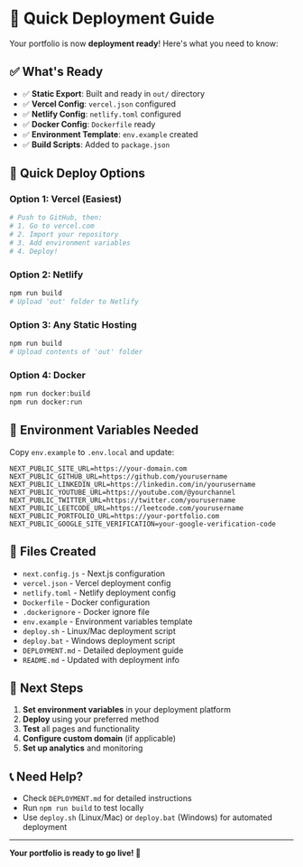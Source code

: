 # 🚀 Quick Deployment Guide

Your portfolio is now **deployment ready**! Here's what you need to know:

## ✅ What's Ready

- ✅ **Static Export**: Built and ready in `out/` directory
- ✅ **Vercel Config**: `vercel.json` configured
- ✅ **Netlify Config**: `netlify.toml` configured  
- ✅ **Docker Config**: `Dockerfile` ready
- ✅ **Environment Template**: `env.example` created
- ✅ **Build Scripts**: Added to `package.json`

## 🚀 Quick Deploy Options

### Option 1: Vercel (Easiest)
```bash
# Push to GitHub, then:
# 1. Go to vercel.com
# 2. Import your repository
# 3. Add environment variables
# 4. Deploy!
```

### Option 2: Netlify
```bash
npm run build
# Upload 'out' folder to Netlify
```

### Option 3: Any Static Hosting
```bash
npm run build
# Upload contents of 'out' folder
```

### Option 4: Docker
```bash
npm run docker:build
npm run docker:run
```

## 🔧 Environment Variables Needed

Copy `env.example` to `.env.local` and update:

```env
NEXT_PUBLIC_SITE_URL=https://your-domain.com
NEXT_PUBLIC_GITHUB_URL=https://github.com/yourusername
NEXT_PUBLIC_LINKEDIN_URL=https://linkedin.com/in/yourusername
NEXT_PUBLIC_YOUTUBE_URL=https://youtube.com/@yourchannel
NEXT_PUBLIC_TWITTER_URL=https://twitter.com/yourusername
NEXT_PUBLIC_LEETCODE_URL=https://leetcode.com/yourusername
NEXT_PUBLIC_PORTFOLIO_URL=https://your-portfolio.com
NEXT_PUBLIC_GOOGLE_SITE_VERIFICATION=your-google-verification-code
```

## 📁 Files Created

- `next.config.js` - Next.js configuration
- `vercel.json` - Vercel deployment config
- `netlify.toml` - Netlify deployment config
- `Dockerfile` - Docker configuration
- `.dockerignore` - Docker ignore file
- `env.example` - Environment variables template
- `deploy.sh` - Linux/Mac deployment script
- `deploy.bat` - Windows deployment script
- `DEPLOYMENT.md` - Detailed deployment guide
- `README.md` - Updated with deployment info

## 🎯 Next Steps

1. **Set environment variables** in your deployment platform
2. **Deploy** using your preferred method
3. **Test** all pages and functionality
4. **Configure custom domain** (if applicable)
5. **Set up analytics** and monitoring

## 📞 Need Help?

- Check `DEPLOYMENT.md` for detailed instructions
- Run `npm run build` to test locally
- Use `deploy.sh` (Linux/Mac) or `deploy.bat` (Windows) for automated deployment

---

**Your portfolio is ready to go live! 🎉**
